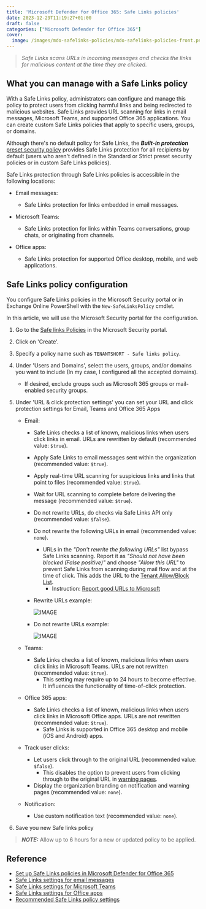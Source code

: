 ```yaml
---
title: 'Microsoft Defender for Office 365: Safe Links policies'
date: 2023-12-29T11:19:27+01:00
draft: false
categories: ["Microsoft Defender for Office 365"]
cover: 
  image: /images/mdo-safelinks-policies/mdo-safelinks-policies-front.png
---
```


> _Safe Links scans URLs in incoming messages and checks the links for malicious content at the time they are clicked._

## What you can manage with a Safe Links policy
With a Safe Links policy, administrators can configure and manage this policy to protect users from clicking harmful links and being redirected to malicious websites. Safe Links provides URL scanning for links in email messages, Microsoft Teams, and supported Office 365 applications. You can create custom Safe Links policies that apply to specific users, groups, or domains. 

Although there's no default policy for Safe Links, the ***Built-in protection*** [preset security policy](https://learn.microsoft.com/en-us/defender-office-365/preset-security-policies) provides Safe Links protection for all recipients by default (users who aren't defined in the Standard or Strict preset security policies or in custom Safe Links policies).

Safe Links protection through Safe Links policies is accessible in the following locations:

- Email messages: 
  - Safe Links protection for links embedded in email messages.

- Microsoft Teams:
  - Safe Links protection for links within Teams conversations, group chats, or originating from channels.
  
- Office apps: 
  - Safe Links protection for supported Office desktop, mobile, and web applications.

## Safe Links policy configuration
You configure Safe Links policies in the Microsoft Security portal or in Exchange Online PowerShell with the `New-SafeLinksPolicy` cmdlet.

In this article, we will use the Microsoft Security portal for the configuration.

1. Go to the [Safe links Policies](https://security.microsoft.com/safelinksv2) in the Microsoft Security portal.

2. Click on 'Create'.

3. Specify a policy name such as `TENANTSHORT - Safe links policy`.

4. Under 'Users and Domains', select the users, groups, and/or domains you want to include (In my case, I configured all the accepted domains).
    - If desired, exclude groups such as Microsoft 365 groups or mail-enabled security groups.
    
5. Under 'URL & click protection settings' you can set your URL and click protection settings for Email, Teams and Office 365 Apps
    - Email: 
      - Safe Links checks a list of known, malicious links when users click links in email. URLs are rewritten by default (recommended value: `$true`).

      - Apply Safe Links to email messages sent within the organization (recommended value: `$true`).

      - Apply real-time URL scanning for suspicious links and links that point to files (recommended value: `$true`).

      - Wait for URL scanning to complete before delivering the message (recommended value: `$true`).

      - Do not rewrite URLs, do checks via Safe Links API only (recommended value: `$false`).

      - Do not rewrite the following URLs in email (recommended value: `none`).

        - URLs in the _"Don't rewrite the following URLs"_ list bypass Safe Links scanning. Report it as _"Should not have been blocked (False positive)"_ and choose _"Allow this URL"_ to prevent Safe Links from scanning during mail flow and at the time of click. This adds the URL to the [Tenant Allow/Block List](https://security.microsoft.com/tenantAllowBlockList?viewid=Url).
          - Instruction: [Report good URLs to Microsoft](https://learn.microsoft.com/en-us/microsoft-365/security/office-365-security/submissions-admin?view=o365-worldwide#report-good-urls-to-microsoft)

      - Rewrite URLs example:

        ![IMAGE](/images/mdo-safelinks-policies/mdo-safelinks-policies-rewriteURLs.png)
      
      - Do not rewrite URLs example:

        ![IMAGE](/images/mdo-safelinks-policies/mdo-safelinks-policies-donotrewriteURLs.png)

    - Teams:
      - Safe Links checks a list of known, malicious links when users click links in Microsoft Teams. URLs are not rewritten (recommended value: ```$true```).
        - This setting may require up to 24 hours to become effective. It influences the functionality of time-of-click protection.
    
    - Office 365 apps:
      - Safe Links checks a list of known, malicious links when users click links in Microsoft Office apps. URLs are not rewritten (recommended value: ```$true```).
        - Safe Links is supported in Office 365 desktop and mobile (iOS and Android) apps.
    
    - Track user clicks:
      - Let users click through to the original URL (recommended value: ```$false```).
        - This disables the option to prevent users from clicking through to the original URL in [warning pages](https://learn.microsoft.com/en-us/microsoft-365/security/office-365-security/safe-links-about?view=o365-worldwide#warning-pages-from-safe-links).
      - Display the organization branding on notification and warning pages (recommended value: ```none```).

    - Notification:
      - Use custom notification text (recommended value: ```none```).
  
6. Save you new Safe links policy

> ***NOTE:*** Allow up to 6 hours for a new or updated policy to be applied.

## Reference
- [Set up Safe Links policies in Microsoft Defender for Office 365](https://learn.microsoft.com/en-us/microsoft-365/security/office-365-security/safe-links-policies-configure)
- [Safe Links settings for email messages](https://learn.microsoft.com/en-us/microsoft-365/security/office-365-security/safe-links-about?view=o365-worldwide#safe-links-settings-for-email-messages)
- [Safe Links settings for Microsoft Teams](https://learn.microsoft.com/en-us/microsoft-365/security/office-365-security/safe-links-about?view=o365-worldwide#safe-links-settings-for-microsoft-teams)
- [Safe Links settings for Office apps](https://learn.microsoft.com/en-us/microsoft-365/security/office-365-security/safe-links-about?view=o365-worldwide#safe-links-settings-for-office-apps)
- [Recommended Safe Links policy settings](https://learn.microsoft.com/en-us/microsoft-365/security/office-365-security/recommended-settings-for-eop-and-office365?view=o365-worldwide#safe-links-policy-settings)